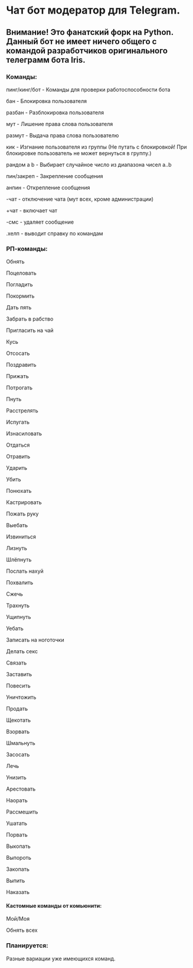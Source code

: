 # Чат бот модератор для Telegram.

## Внимание! Это фанатский форк на Python. Данный бот не имеет ничего общего с командой разработчиков оригинального телеграмм бота Iris.

### Команды:
пинг/кинг/бот - Команды для проверки работоспособности бота

бан - Блокировка пользователя

разбан - Разблокировка пользователя

мут - Лишение права слова пользователя

размут - Выдача права слова пользователю

кик - Изгнание пользователя из группы (Не путать с блокировкой! При блокировке пользователь не может вернуться в группу.)

рандом a b - Выбирает случайное число из диапазона чисел a..b

пин/закреп - Закрепление сообщения

анпин - Открепление сообщения

-чат - отключение чата (мут всех, кроме администрации)

+чат - включает чат

-смс - удаляет сообщение

.хелп - выводит справку по командам

### РП-команды:

Обнять

Поцеловать

Погладить

Покормить

Дать пять

Забрать в рабство

Пригласить на чай

Кусь

Отсосать

Поздравить

Прижать

Потрогать

Пнуть

Расстрелять

Испугать

Изнасиловать

Отдаться

Отравить

Ударить

Убить

Понюхать

Кастрировать

Пожать руку

Выебать

Извиниться

Лизнуть

Шлёпнуть

Послать нахуй

Похвалить

Сжечь

Трахнуть

Ущипнуть

Уебать

Записать на ноготочки

Делать секс

Связать

Заставить

Повесить

Уничтожить

Продать

Щекотать

Взорвать

Шмальнуть

Засосать

Лечь

Унизить

Арестовать

Наорать

Рассмешить

Ушатать

Порвать

Выкопать

Выпороть

Закопать

Выпить

Наказать

#### Кастомные команды от комьюнити:

Мой/Моя 

Обнять всех

### Планируется:

Разные вариации уже имеющихся команд.